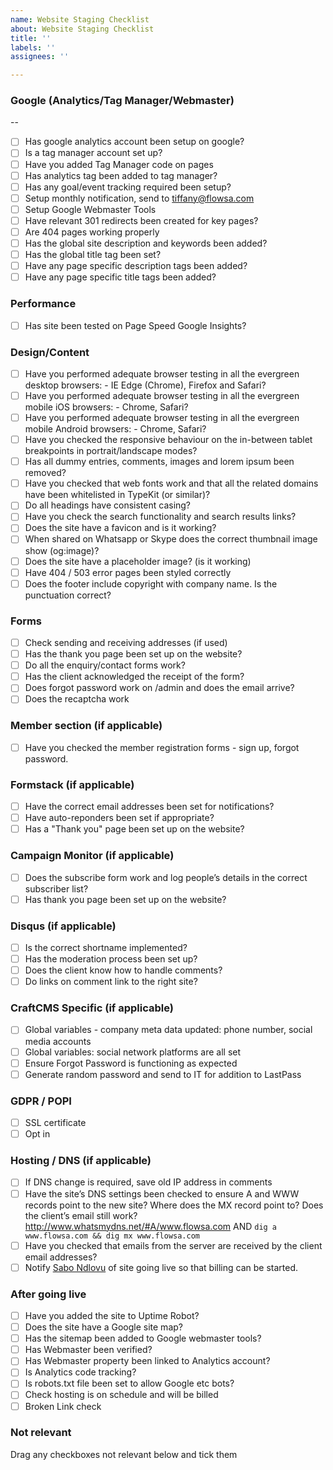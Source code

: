```yaml
---
name: Website Staging Checklist
about: Website Staging Checklist
title: ''
labels: ''
assignees: ''

---
```


### Google (Analytics/Tag Manager/Webmaster)
--

- [ ] Has google analytics account been setup on google?
- [ ] Is a tag manager account set up?
- [ ] Have you added Tag Manager code on pages
- [ ] Has analytics tag been added to tag manager?
- [ ] Has any goal/event tracking required been setup?
- [ ] Setup monthly notification, send to tiffany@flowsa.com
- [ ] Setup Google Webmaster Tools
- [ ] Have relevant 301 redirects been created for key pages?
- [ ] Are 404 pages working properly
- [ ] Has the global site description and keywords been added?
- [ ] Has the global title tag been set?
- [ ] Have any page specific description tags been added?
- [ ] Have any page specific title tags been added?
 
### Performance

- [ ] Has site been tested on Page Speed Google Insights?

### Design/Content

- [ ] Have you performed adequate browser testing in all the evergreen desktop browsers: - IE Edge (Chrome), Firefox and Safari?
- [ ] Have you performed adequate browser testing in all the evergreen mobile iOS browsers: - Chrome, Safari?
- [ ] Have you performed adequate browser testing in all the evergreen mobile Android browsers: - Chrome, Safari?
- [ ] Have you checked the responsive behaviour on the in-between tablet breakpoints in portrait/landscape modes?
- [ ] Has all dummy entries, comments, images and lorem ipsum been removed?
- [ ] Have you checked that web fonts work and that all the related domains have been whitelisted in TypeKit (or similar)?
- [ ] Do all headings have consistent casing?
- [ ] Have you check the search functionality and search results links?
- [ ] Does the site have a favicon and is it working?
- [ ] When shared on Whatsapp or Skype does the correct thumbnail image show (og:image)?
- [ ] Does the site have a placeholder image? (is it working)
- [ ] Have 404 / 503 error pages been styled correctly
- [ ] Does the footer include copyright with company name. Is the punctuation correct?

### Forms

- [ ] Check sending and receiving addresses (if used)
- [ ] Has the thank you page been set up on the website?
- [ ] Do all the enquiry/contact forms work?
- [ ] Has the client acknowledged the receipt of the form?
- [ ] Does forgot password work on /admin and does the email arrive?
- [ ] Does the recaptcha work

### Member section (if applicable)

- [ ] Have you checked the member registration forms - sign up, forgot password.

### Formstack  (if applicable)

- [ ] Have the correct email addresses been set for notifications?
- [ ] Have auto-reponders been set if appropriate?
- [ ] Has a "Thank you" page been set up on the website?

### Campaign Monitor  (if applicable)

- [ ] Does the subscribe form work and log people’s details in the correct subscriber list?
- [ ] Has thank you page been set up on the website?

### Disqus  (if applicable)

- [ ] Is the correct shortname implemented?
- [ ] Has the moderation process been set up?
- [ ] Does the client know how to handle comments?
- [ ] Do links on comment link to the right site?

### CraftCMS Specific  (if applicable)

- [ ] Global variables - company meta data updated: phone number, social media accounts
- [ ] Global variables: social network platforms are all set
- [ ] Ensure Forgot Password is functioning as expected
- [ ] Generate random password and send to IT for addition to LastPass

### GDPR / POPI 
- [ ] SSL certificate
- [ ] Opt in

### Hosting / DNS  (if applicable)

- [ ] If DNS change is required, save old IP address in comments
- [ ] Have the site’s DNS settings been checked to ensure A and WWW records point to the new site? Where does the MX record point to? Does the client’s email still work? http://www.whatsmydns.net/#A/www.flowsa.com AND `dig a www.flowsa.com && dig mx www.flowsa.com`
- [ ] Have you checked that emails from the server are received by the client email addresses?
- [ ] Notify [Sabo Ndlovu](mailto:sabo@flowsa.com) of site going live so that billing can be started.

### After going live
- [ ] Have you added the site to Uptime Robot?
- [ ] Does the site have a Google site map?
- [ ] Has the sitemap been added to Google webmaster tools?
- [ ] Has Webmaster been verified?
- [ ] Has Webmaster property been linked to Analytics account?
- [ ] Is Analytics code tracking?
- [ ] Is robots.txt file been set to allow Google etc bots?
- [ ] Check hosting is on schedule and will be billed
- [ ] Broken Link check

### Not relevant
Drag any checkboxes not relevant below and tick them
